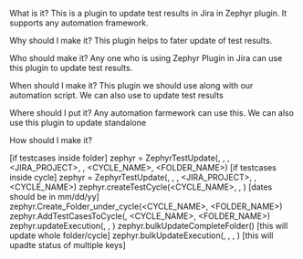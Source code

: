 What is it?
This is a plugin to update test results in Jira in Zephyr plugin. It supports any automation framework. 

Why should I make it?
This plugin helps to fater update of test results. 

Who should make it?
Any one who is using Zephyr Plugin in Jira can use this plugin to update test results.


When should I make it?
This plugin we should use along with our automation script. We can also use to update test results 

Where should I put it?
Any automation farmework can use this. We can also use this plugin to update standalone

How should I make it?

[if testcases inside folder]
zephyr = ZephyrTestUpdate(<JiraServerUrl>, <USERNAME>, <PASSWORD>, <JIRA_PROJECT>, <VERSION>, <CYCLE_NAME>, <FOLDER_NAME>)
[if testcases inside cycle]
zephyr = ZephyrTestUpdate(<JiraServerUrl>, <USERNAME>, <PASSWORD>, <JIRA_PROJECT>, <VERSION>, <CYCLE_NAME>)
zephyr.createTestCycle(<CYCLE_NAME>, <startdate>, <enddate>) [dates should be in mm/dd/yy]
zephyr.Create_Folder_under_cycle(<CYCLE_NAME>, <FOLDER_NAME>)
zephyr.AddTestCasesToCycle(<TEST-CASE-LABEL>, <CYCLE_NAME>, <FOLDER_NAME>)
zephyr.updateExecution(<JIRA-ISSUE-KEY>, <STATUS>, <LOG-if-it has>)
zephyr.bulkUpdateCompleteFolder(<STATUS>) [this will update whole folder/cycle]
zephyr.bulkUpdateExecution(<STATUS>, <JIRA-ISSUE-KEY1>,  <JIRA-ISSUE-KEY2>,  <JIRA-ISSUE-KEY3>) [this will upadte status of multiple keys]



